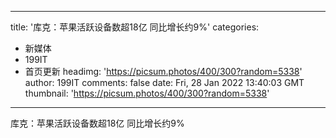 
---
title: '库克：苹果活跃设备数超18亿 同比增长约9%'
categories: 
 - 新媒体
 - 199IT
 - 首页更新
headimg: 'https://picsum.photos/400/300?random=5338'
author: 199IT
comments: false
date: Fri, 28 Jan 2022 13:40:03 GMT
thumbnail: 'https://picsum.photos/400/300?random=5338'
---

<div>   
库克：苹果活跃设备数超18亿 同比增长约9%  
</div>
            